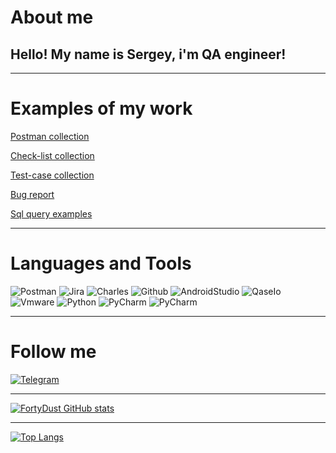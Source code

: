 # About me 
## Hello! My name is Sergey, i'm QA engineer!
<hr>
<!-- Dock's -->

# Examples of my work
[Postman collection](https://github.com/FortyDust/postman_collection)

[Check-list collection](https://github.com/FortyDust/check-list_collection)

[Test-case collection](https://github.com/FortyDust/test-case_collection)

[Bug report](https://github.com/FortyDust/bug_report)

[Sql query examples](https://github.com/FortyDust/sql_query_examples)
<hr>

<!-- Tools -->
# Languages and Tools
![Postman](https://img.shields.io/badge/Postman-090909?style=for-the-badge&logo=postman)
![Jira](https://img.shields.io/badge/Jira-090909?style=for-the-badge&logo=Jira&logoColor=5ebaf7)
![Charles](https://img.shields.io/badge/Charles-090909?style=for-the-badge&logo=charlesproxy)
![Github](https://img.shields.io/badge/GitHub-090909?style=for-the-badge&logo=github&logoColor=f7c95e)
![AndroidStudio](https://img.shields.io/badge/AndroidStudio-090909?style=for-the-badge&logo=androidstudio)
![QaseIo](https://img.shields.io/badge/QaseIo-090909?style=for-the-badge&logo=qaseio)
![Vmware](https://img.shields.io/badge/vmware-090909?style=for-the-badge&logo=vmware)
![Python](https://img.shields.io/badge/Python-090909?style=for-the-badge&logo=python)
![PyCharm](https://img.shields.io/badge/PyCharm-090909?style=for-the-badge&logo=pycharm&logoColor=bdf75e)
![PyCharm](https://img.shields.io/badge/SQL-090909?style=for-the-badge&logo=PostgreSQL)

<hr>

<!-- Social media -->
# Follow me
[![Telegram](https://img.shields.io/badge/Telegram-090909?style=for-the-badge&logo=telegram)](https://t.me/FD_SergeyIT)
<hr>

<!-- GiHub stats -->
[![FortyDust GitHub stats](https://github-readme-stats.vercel.app/api?username=FortyDust&show_icons=true&theme=tokyonight)](https://github.com/anuraghazra/github-readme-stats)
<hr>

[![Top Langs](https://github-readme-stats.vercel.app/api/top-langs/?username=FortyDust&layout=compact)](https://github.com/anuraghazra/github-readme-stats)